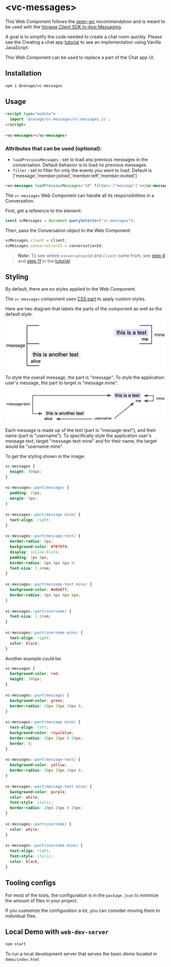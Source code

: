 # \<vc-messages>

This Web Component follows the [open-wc](https://github.com/open-wc/open-wc) recommendation and is meant to be used with the [Vonage Client SDK In-App Messaging](https://developer.vonage.com/en/vonage-client-sdk/in-app-messaging/overview).

A goal is to simplify the code needed to create a chat room quickly. Please see the Creating a chat app [tutorial](https://developer.vonage.com/en/tutorials/vg-in-app-messaging?source=vonage-client-sdk) to see an implementation using Vanilla JavaScript.

This Web Component can be used to replace a part of the Chat app UI.

## Installation

```bash
npm i @vonage/vc-messages
```

## Usage

```html
<script type="module">
  import '@vonage/vc-messages/vc-messages.js';
</script>

<vc-messages></vc-messages>
```

### Attributes that can be used (optional):

- `loadPreviousMessages` : set to load any previous messages in the conversation. Default behavior is to load no previous messages.
- `filter` : set to filter for only the events you want to load. Default is ['message','member:joined','member:left','member:invited']

```html
<vc-messages loadPreviousMessages="10" filter='["message"]'></vc-messages>
```

The `vc-messages` Web Component can handle all its responsibilities in a Conversation.

First, get a reference to the element:
```js
const vcMessages = document.querySelector("vc-messages");
```

Then, pass the Conversation object to the Web Component:
```js
vcMessages.client = client;
vcMessages.conversationId = conversationId;
```
> **Note:** To see where `conversationId` and `client` came from, see [step 4](https://developer.vonage.com/en/tutorials/vg-in-app-messaging/create-conversation/javascript) and [step 11](https://developer.vonage.com/en/tutorials/vg-in-app-messaging/join-conversation/javascript) in the [tutorial](https://developer.vonage.com/en/tutorials/vg-in-app-messaging/introduction/javascript).

## Styling

By default, there are no styles applied to the Web Component.

The `vc-messages` component uses [CSS part](https://developer.mozilla.org/en-US/docs/Web/CSS/::part) to apply custom styles.

Here are two diagram that labels the parts of the component as well as the default style:

![Diagram labeling the parts of the component](vc-messages-style-diagram-1.jpg "Diagram labeling the parts of the component")

To style the overall message, the part is "message". To style the application user's message, the part to target is "message mine".

![Diagram labeling the parts of each message of the component](vc-messages-style-diagram-2.jpg "Diagram labeling the parts of each message of the component")

Each message is made up of the text (part is "message-text"), and their name (part is "username"). To specifically style the application user's message text, target "message-text mine" and for their name, the target would be "username mine".

To get the styling shown in the image:

```css
vc-messages {
  height: 300px;
}

vc-messages::part(message) {
  padding: 15px;
  margin: 5px;
}

vc-messages::part(message mine) {
  text-align: right;
}

vc-messages::part(message-text) {
  border-radius: 6px;
  background-color: #f0f0f0;
  display: inline-block;
  padding: 2px 8px;
  border-radius: 6px 6px 6px 0;
  font-size: 1.4rem;
}

vc-messages::part(message-text mine) {
  background-color: #e0e0ff;
  border-radius: 6px 6px 0px 6px;
}

vc-messages::part(username) {
  font-size: 1.2rem;
}

vc-messages::part(username mine) {
  text-align: right;
  color: black;
}
```

Another example could be:
```css
vc-messages {
  background-color: red;
  height: 300px;
}

vc-messages::part(message) {
  background-color: green;
  border-radius: 20px 20px 20px 0;
}

vc-messages::part(message mine) {
  text-align: left;
  background-color: royalblue;
  border-radius: 20px 20px 0 20px;
  border: 0;
}

vc-messages::part(message-text) {
  background-color: yellow;
  border-radius: 20px 20px 20px 0;
}

vc-messages::part(message-text mine) {
  background-color: purple;
  color: white;
  font-style: italic;
  border-radius: 20px 20px 0 20px;
}

vc-messages::part(username) {
  color: white;
}

vc-messages::part(username mine) {
  text-align: right;
  font-style: italic;
  color: black;
}
```

## Tooling configs

For most of the tools, the configuration is in the `package.json` to minimize the amount of files in your project.

If you customize the configuration a lot, you can consider moving them to individual files.

## Local Demo with `web-dev-server`

```bash
npm start
```

To run a local development server that serves the basic demo located in `demo/index.html`
